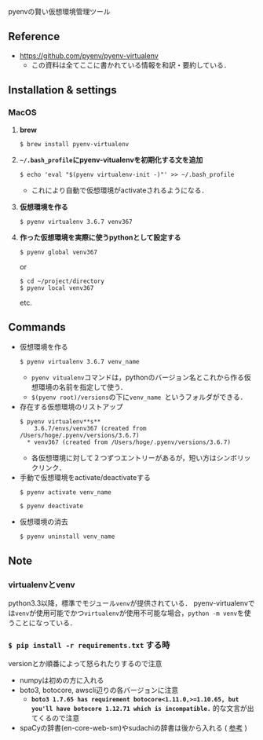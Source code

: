 pyenvの賢い仮想環境管理ツール

## Reference
* https://github.com/pyenv/pyenv-virtualenv
    *  この資料は全てここに書かれている情報を和訳・要約している．


## Installation & settings
### MacOS
1. **brew**
	```
	$ brew install pyenv-virtualenv
	```
2. **`~/.bash_profile`にpyenv-vitualenvを初期化する文を追加**
	```
	$ echo 'eval "$(pyenv virtualenv-init -)"' >> ~/.bash_profile
	```
    * これにより自動で仮想環境がactivateされるようになる．
3. **仮想環境を作る**
	```
	$ pyenv virtualenv 3.6.7 venv367
	```
4. **作った仮想環境を実際に使うpythonとして設定する**

	```
	$ pyenv global venv367
	```
    or

	```
    $ cd ~/project/directory
    $ pyenv local venv367  
	```
    etc.



## Commands
* 仮想環境を作る
	```
	$ pyenv virtualenv 3.6.7 venv_name
	```
    *  `pyenv vitualenv`コマンドは，pythonのバージョン名とこれから作る仮想環境の名前を指定して使う．
    * `$(pyenv root)/versions`の下に`venv_name `というフォルダができる．
* 存在する仮想環境のリストアップ
	```
	$ pyenv virtualenv**s**
        3.6.7/envs/venv367 (created from /Users/hoge/.pyenv/versions/3.6.7)
      * venv367 (created from /Users/hoge/.pyenv/versions/3.6.7)
	```
    * 各仮想環境に対して２つずつエントリーがあるが，短い方はシンボリックリンク．
* 手動で仮想環境をactivate/deactivateする
	```
	$ pyenv activate venv_name
	```
	```
	$ pyenv deactivate
	```
* 仮想環境の消去
	```
	$ pyenv uninstall venv_name
	```



## Note
### virtualenvとvenv
python3.3以降，標準でモジュール`venv`が提供されている．
pyenv-virtualenvでは`venv`が使用可能でかつ`virtualenv`が使用不可能な場合，`python -m venv`を使うことになっている．

### `$ pip install -r requirements.txt` する時
versionとか順番によって怒られたりするので注意
* numpyは初めの方に入れる
* boto3, botocore, awscli辺りの各バージョンに注意
    * **`boto3 1.7.65 has requirement botocore<1.11.0,>=1.10.65, but you'll have botocore 1.12.71 which is incompatible.`** 的な文言が出てくるので注意
* spaCyの辞書(en-core-web-sm)やsudachiの辞書は後から入れる ( [参考](https://spacy.io/models/en) )
